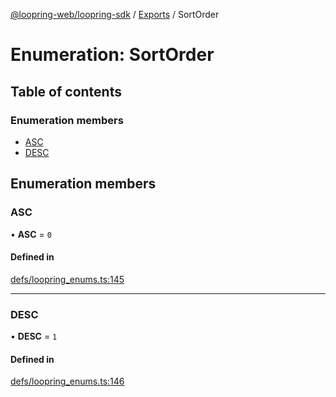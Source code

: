 [@loopring-web/loopring-sdk](../README.md) / [Exports](../modules.md) / SortOrder

# Enumeration: SortOrder

## Table of contents

### Enumeration members

- [ASC](SortOrder.md#asc)
- [DESC](SortOrder.md#desc)

## Enumeration members

### ASC

• **ASC** = `0`

#### Defined in

[defs/loopring_enums.ts:145](https://github.com/Loopring/loopring_sdk/blob/f91f904/src/defs/loopring_enums.ts#L145)

___

### DESC

• **DESC** = `1`

#### Defined in

[defs/loopring_enums.ts:146](https://github.com/Loopring/loopring_sdk/blob/f91f904/src/defs/loopring_enums.ts#L146)
